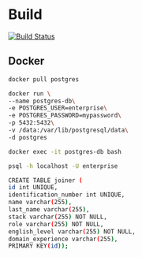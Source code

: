 # Build
[![Build Status](https://travis-ci.org/joemccann/dillinger.svg?branch=master)](https://travis-ci.org/joemccann/dillinger)
## Docker
```sh
docker pull postgres
```
```sh
docker run \
--name postgres-db\
-e POSTGRES_USER=enterprise\
-e POSTGRES_PASSWORD=mypassword\
-p 5432:5432\
-v /data:/var/lib/postgresql/data\
-d postgres
```
```sh
docker exec -it postgres-db bash
```
```sh
psql -h localhost -U enterprise
```
```sh
CREATE TABLE joiner (
id int UNIQUE,
identification_number int UNIQUE,
name varchar(255),
last_name varchar(255),
stack varchar(255) NOT NULL,
role varchar(255) NOT NULL,
english_level varchar(255) NOT NULL,
domain_experience varchar(255),
PRIMARY KEY(id));
```